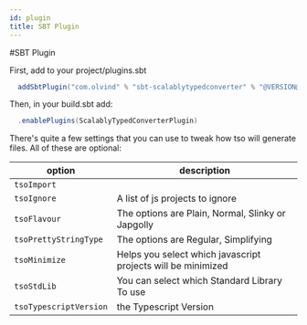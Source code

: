 ```yaml
---
id: plugin
title: SBT Plugin
---
```


#SBT Plugin

First, add to your project/plugins.sbt
```scala
  addSbtPlugin("com.olvind" % "sbt-scalablytypedconverter" % "@VERSION@")
```

Then, in your build.sbt add:
```scala
  .enablePlugins(ScalablyTypedConverterPlugin)
```

There's quite a few settings that you can use to tweak how tso will generate files. All of these are optional:

| option                 | description |
| ---                    | --- |
| `tsoImport`            |  | 
| `tsoIgnore`            | A list of js projects to ignore |
| `tsoFlavour`           | The options are Plain, Normal, Slinky or Japgolly |
| `tsoPrettyStringType`  | The options are Regular, Simplifying |
| `tsoMinimize`          | Helps you select which javascript projects will be minimized |
| `tsoStdLib`            | You can select which Standard Library To use |
| `tsoTypescriptVersion` | the Typescript Version |
